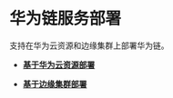 # 华为链服务部署<a name="bcs_usermanual_2113_01"></a>

支持在华为云资源和边缘集群上部署华为链。

-   **[基于华为云资源部署](基于华为云资源部署.md)**  

-   **[基于边缘集群部署](基于边缘集群部署.md)**  


